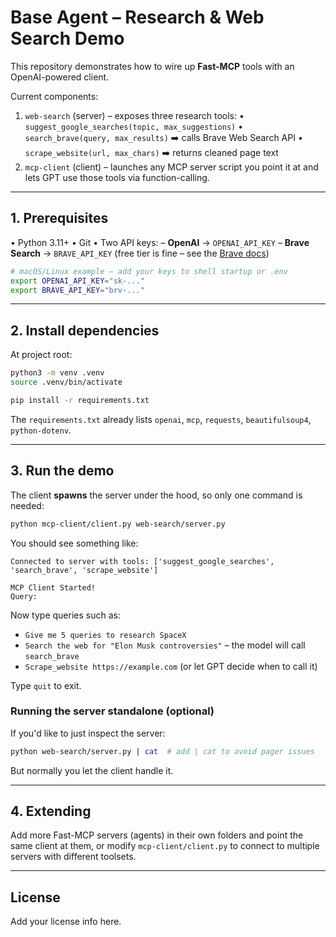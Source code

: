# Base Agent – Research & Web Search Demo

This repository demonstrates how to wire up **Fast-MCP** tools with an OpenAI-powered client.

Current components:

1. `web-search` (server) – exposes three research tools:
   • `suggest_google_searches(topic, max_suggestions)`
   • `search_brave(query, max_results)`  ➡️ calls Brave Web Search API
   • `scrape_website(url, max_chars)`  ➡️ returns cleaned page text
2. `mcp-client` (client) – launches any MCP server script you point it at and lets GPT use those tools via function-calling.

---

## 1. Prerequisites

• Python 3.11+
• Git
• Two API keys:
   – **OpenAI** → `OPENAI_API_KEY`
   – **Brave Search** → `BRAVE_API_KEY` (free tier is fine – see the [Brave docs](https://api-dashboard.search.brave.com/app/documentation/web-search/get-started))

```bash
# macOS/Linux example – add your keys to shell startup or .env
export OPENAI_API_KEY="sk-..."
export BRAVE_API_KEY="brv-..."
```

---

## 2. Install dependencies

At project root:

```bash
python3 -m venv .venv
source .venv/bin/activate

pip install -r requirements.txt
```

The `requirements.txt` already lists `openai`, `mcp`, `requests`, `beautifulsoup4`, `python-dotenv`.

---

## 3. Run the demo

The client **spawns** the server under the hood, so only one command is needed:

```bash
python mcp-client/client.py web-search/server.py
```

You should see something like:
```
Connected to server with tools: ['suggest_google_searches', 'search_brave', 'scrape_website']

MCP Client Started!
Query:
```
Now type queries such as:

* `Give me 5 queries to research SpaceX`
* `Search the web for "Elon Musk controversies"` – the model will call `search_brave`
* `Scrape_website https://example.com` (or let GPT decide when to call it)

Type `quit` to exit.

### Running the server standalone (optional)
If you'd like to just inspect the server:
```bash
python web-search/server.py | cat  # add | cat to avoid pager issues
```
But normally you let the client handle it.

---

## 4. Extending

Add more Fast-MCP servers (agents) in their own folders and point the same client at them, or modify `mcp-client/client.py` to connect to multiple servers with different toolsets.

---

## License
Add your license info here. 
